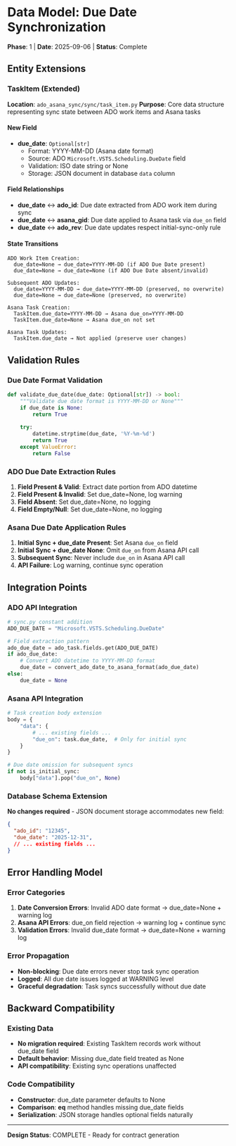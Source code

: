 # Data Model: Due Date Synchronization

**Phase**: 1 | **Date**: 2025-09-06 | **Status**: Complete

## Entity Extensions

### TaskItem (Extended)
**Location**: `ado_asana_sync/sync/task_item.py`
**Purpose**: Core data structure representing sync state between ADO work items and Asana tasks

#### New Field
- **due_date**: `Optional[str]`
  - Format: YYYY-MM-DD (Asana date format)
  - Source: ADO `Microsoft.VSTS.Scheduling.DueDate` field
  - Validation: ISO date string or None
  - Storage: JSON document in database `data` column

#### Field Relationships
- **due_date** ↔ **ado_id**: Due date extracted from ADO work item during sync
- **due_date** ↔ **asana_gid**: Due date applied to Asana task via `due_on` field
- **due_date** ↔ **ado_rev**: Due date updates respect initial-sync-only rule

#### State Transitions
```
ADO Work Item Creation:
  due_date=None → due_date=YYYY-MM-DD (if ADO Due Date present)
  due_date=None → due_date=None (if ADO Due Date absent/invalid)

Subsequent ADO Updates:
  due_date=YYYY-MM-DD → due_date=YYYY-MM-DD (preserved, no overwrite)
  due_date=None → due_date=None (preserved, no overwrite)

Asana Task Creation:
  TaskItem.due_date=YYYY-MM-DD → Asana due_on=YYYY-MM-DD
  TaskItem.due_date=None → Asana due_on not set

Asana Task Updates:
  TaskItem.due_date → Not applied (preserve user changes)
```

## Validation Rules

### Due Date Format Validation
```python
def validate_due_date(due_date: Optional[str]) -> bool:
    """Validate due date format is YYYY-MM-DD or None"""
    if due_date is None:
        return True
    
    try:
        datetime.strptime(due_date, '%Y-%m-%d')
        return True
    except ValueError:
        return False
```

### ADO Due Date Extraction Rules
1. **Field Present & Valid**: Extract date portion from ADO datetime
2. **Field Present & Invalid**: Set due_date=None, log warning
3. **Field Absent**: Set due_date=None, no logging
4. **Field Empty/Null**: Set due_date=None, no logging

### Asana Due Date Application Rules
1. **Initial Sync + due_date Present**: Set Asana `due_on` field
2. **Initial Sync + due_date None**: Omit `due_on` from Asana API call
3. **Subsequent Sync**: Never include `due_on` in Asana API call
4. **API Failure**: Log warning, continue sync operation

## Integration Points

### ADO API Integration
```python
# sync.py constant addition
ADO_DUE_DATE = "Microsoft.VSTS.Scheduling.DueDate"

# Field extraction pattern
ado_due_date = ado_task.fields.get(ADO_DUE_DATE)
if ado_due_date:
    # Convert ADO datetime to YYYY-MM-DD format
    due_date = convert_ado_date_to_asana_format(ado_due_date)
else:
    due_date = None
```

### Asana API Integration
```python
# Task creation body extension
body = {
    "data": {
        # ... existing fields ...
        "due_on": task.due_date,  # Only for initial sync
    }
}

# Due date omission for subsequent syncs
if not is_initial_sync:
    body["data"].pop("due_on", None)
```

### Database Schema Extension
**No changes required** - JSON document storage accommodates new field:
```json
{
  "ado_id": "12345",
  "due_date": "2025-12-31",
  // ... existing fields ...
}
```

## Error Handling Model

### Error Categories
1. **Date Conversion Errors**: Invalid ADO date format → due_date=None + warning log
2. **Asana API Errors**: due_on field rejection → warning log + continue sync
3. **Validation Errors**: Invalid due_date format → due_date=None + warning log

### Error Propagation
- **Non-blocking**: Due date errors never stop task sync operation
- **Logged**: All due date issues logged at WARNING level
- **Graceful degradation**: Task syncs successfully without due date

## Backward Compatibility

### Existing Data
- **No migration required**: Existing TaskItem records work without due_date field
- **Default behavior**: Missing due_date field treated as None
- **API compatibility**: Existing sync operations unaffected

### Code Compatibility
- **Constructor**: due_date parameter defaults to None
- **Comparison**: __eq__ method handles missing due_date fields
- **Serialization**: JSON storage handles optional fields naturally

---
**Design Status**: COMPLETE - Ready for contract generation
